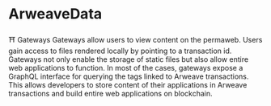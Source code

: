 # ArweaveData

⛩️ Gateways
Gateways allow users to view content on the permaweb. Users gain access to files rendered locally by pointing to a transaction id. Gateways not only enable the storage of static files but also allow entire web applications to function.
In most of the cases, gateways expose a GraphQL interface for querying the tags linked to Arweave transactions. This allows developers to store content of their applications in Arweave transactions and build entire web applications on blockchain.

